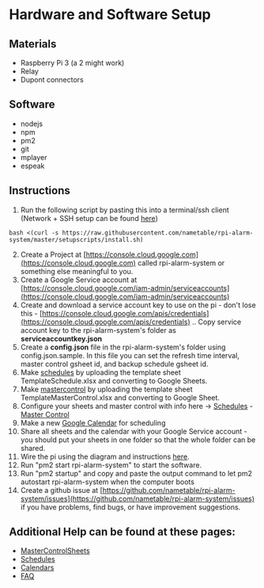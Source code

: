 # Hardware and Software Setup

## Materials
- Raspberry Pi 3 (a 2 might work)
- Relay
- Dupont connectors

## Software
- nodejs
- npm
- pm2
- git
- mplayer
- espeak

## Instructions

1. Run the following script by pasting this into a terminal/ssh client (Network + SSH setup can be found [here]( https://www.raspberrypi.org/documentation/remote-access/ssh/))
```
bash <(curl -s https://raw.githubusercontent.com/nametable/rpi-alarm-system/master/setupscripts/install.sh)
```
2. Create a Project at [https://console.cloud.google.com](https://console.cloud.google.com) called rpi-alarm-system or something else meaningful to you.
3. Create a Google Service account at [https://console.cloud.google.com/iam-admin/serviceaccounts](https://console.cloud.google.com/iam-admin/serviceaccounts)
4. Create and download a service account key to use on the pi - don't lose this - [https://console.cloud.google.com/apis/credentials](https://console.cloud.google.com/apis/credentials)
.. Copy service account key to the rpi-alarm-system's folder as **serviceaccountkey.json**
5. Create a **config.json** file in the rpi-alarm-system's folder using config.json.sample. In this file you can set the refresh time interval, master control gsheet id, and backup schedule gsheet id.
6. Make [schedules](./schedules.md) by uploading the template sheet TemplateSchedule.xlsx and converting to Google Sheets.
7. Make [mastercontrol](./master_control.md) by uploading the template sheet TemplateMasterControl.xlsx and converting to Google Sheet.
8. Configure your sheets and master control with info here -> [Schedules](./schedules.md) - [Master Control](./mastercontrol.md)
9. Make a new [Google Calendar](./calendars.md) for scheduling
10. Share all sheets and the calendar with your Google Service account - you should put your sheets in one folder so that the whole folder can be shared.
11. Wire the pi using the diagram and instructions [here](./wiring.md).
12. Run "pm2 start rpi-alarm-system" to start the software.
13. Run "pm2 startup" and copy and paste the output command to let pm2 autostart rpi-alarm-system when the computer boots
14. Create a github issue at [https://github.com/nametable/rpi-alarm-system/issues](https://github.com/nametable/rpi-alarm-system/issues) if you have problems, find bugs, or have improvement suggestions.

## Additional Help can be found at these pages: ##
- [MasterControlSheets](./mastercontrol.md)
- [Schedules](./schedules.md)
- [Calendars](./calendars.md)
- [FAQ](./faq.md)
